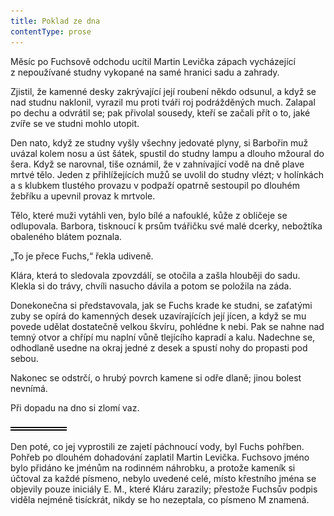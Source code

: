 ```yaml
---
title: Poklad ze dna
contentType: prose
---
```


<section>

Měsíc po Fuchsově odchodu ucítil Martin Levička zápach vycházející z nepoužívané studny vykopané na samé hranici sadu a zahrady.

Zjistil, že kamenné desky zakrývající její roubení někdo odsunul, a když se nad studnu naklonil, vyrazil mu proti tváři roj podrážděných much. Zalapal po dechu a odvrátil se; pak přivolal sousedy, kteří se začali přít o to, jaké zvíře se ve studni mohlo utopit.

Den nato, když ze studny vyšly všechny jedovaté plyny, si Barbořin muž uvázal kolem nosu a úst šátek, spustil do studny lampu a dlouho mžoural do šera. Když se narovnal, tiše oznámil, že v zahnívající vodě na dně plave mrtvé tělo. Jeden z přihlížejících mužů se uvolil do studny vlézt; v holínkách a s klubkem tlustého provazu v podpaží opatrně sestoupil po dlouhém žebříku a upevnil provaz k mrtvole.

Tělo, které muži vytáhli ven, bylo bílé a nafouklé, kůže z obličeje se odlupovala. Barbora, tisknoucí k prsům tvářičku své malé dcerky, nebožtíka obaleného blátem poznala.

„To je přece Fuchs,“ řekla udiveně.

Klára, která to sledovala zpovzdálí, se otočila a zašla hlouběji do sadu. Klekla si do trávy, chvíli nasucho dávila a potom se položila na záda.

Donekonečna si představovala, jak se Fuchs krade ke studni, se zaťatými zuby se opírá do kamenných desek uzavírajících její jícen, a když se mu povede udělat dostatečně velkou škvíru, pohlédne k nebi. Pak se nahne nad temný otvor a chřípí mu naplní vůně tlejícího kapradí a kalu. Nadechne se, odhodlaně usedne na okraj jedné z desek a spustí nohy do propasti pod sebou.

Nakonec se odstrčí, o hrubý povrch kamene si odře dlaně; jinou bolest nevnímá.

Při dopadu na dno si zlomí vaz.

![divider.png](./resources/divider_opt.png)

Den poté, co jej vyprostili ze zajetí páchnoucí vody, byl Fuchs pohřben. Pohřeb po dlouhém dohadování zaplatil Martin Levička. Fuchsovo jméno bylo přidáno ke jménům na rodinném náhrobku, a protože kameník si účtoval za každé písmeno, nebylo uvedené celé, místo křestního jména se objevily pouze iniciály E. M., které Kláru zarazily; přestože Fuchsův podpis viděla nejméně tisíckrát, nikdy se ho nezeptala, co písmeno M znamená.

</section>
